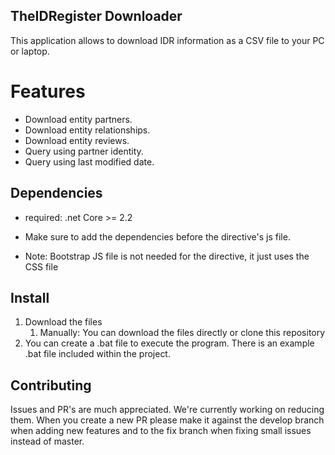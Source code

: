 ﻿## TheIDRegister Downloader
This application allows to download IDR information as a CSV file to your PC or laptop.
 
# Features
- Download entity partners.
- Download entity relationships.
- Download entity reviews.
- Query using partner identity.
- Query using last modified date.

## Dependencies
- required: .net Core >= 2.2

- Make sure to add the dependencies before the directive's js file. 
- Note: Bootstrap JS file is not needed for the directive, it just uses the CSS file

## Install
1. Download the files
	1. Manually:
		You can download the files directly or clone this repository
2. You can create a .bat file to execute the program. There is an example .bat file included within the project.

## Contributing
Issues and PR's are much appreciated. We're currently working on reducing them.
When you create a new PR please make it against the develop branch when adding new features and to the fix branch when fixing small issues instead of master.
 